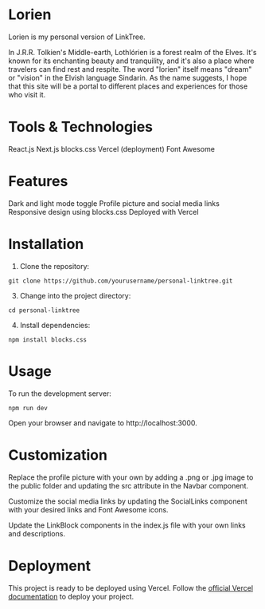 # Lorien

Lorien is my personal version of LinkTree.

In J.R.R. Tolkien's Middle-earth, Lothlórien is a forest realm of the Elves. It's known for its enchanting beauty and tranquility, and it's also a place where travelers can find rest and respite. The word "lorien" itself means "dream" or "vision" in the Elvish language Sindarin. As the name suggests, I hope that this site will be a portal to different places and experiences for those who visit it.

# Tools & Technologies

React.js
Next.js
blocks.css
Vercel (deployment)
Font Awesome

# Features

Dark and light mode toggle
Profile picture and social media links
Responsive design using blocks.css
Deployed with Vercel

# Installation

1. Clone the repository:

``git clone https://github.com/yourusername/personal-linktree.git``

3. Change into the project directory:

``cd personal-linktree``

4. Install dependencies:

``npm install blocks.css``

# Usage

To run the development server:

``npm run dev``

Open your browser and navigate to http://localhost:3000.

# Customization

Replace the profile picture with your own by adding a .png or .jpg image to the public folder and updating the src attribute in the Navbar component.

Customize the social media links by updating the SocialLinks component with your desired links and Font Awesome icons.

Update the LinkBlock components in the index.js file with your own links and descriptions.

# Deployment

This project is ready to be deployed using Vercel. Follow the [official Vercel documentation](https://vercel.com/docs/concepts/deployments/overview) to deploy your project.
